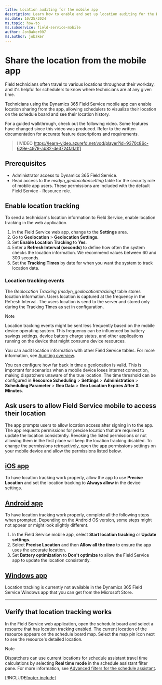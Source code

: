 ```yaml
---
title: Location auditing for the mobile app
description: Learn how to enable and set up location auditing for the Dynamics 365 Field Service mobile app.
ms.date: 10/25/2024
ms.topic: how-to
ms.subservice: field-service-mobile
author: JonBaker007
ms.author: jobaker
---
```


# Share the location from the mobile app

Field technicians often travel to various locations throughout their workday, and it's helpful for schedulers to know where technicians are at any given time.

Technicians using the Dynamics 365 Field Service mobile app can enable location sharing from the app, allowing schedulers to visualize their location on the schedule board and see their location history.

For a guided walkthrough, check out the following video. Some features have changed since this video was produced. Refer to the written documentation for accurate feature descriptions and requirements.
>
> [!VIDEO https://learn-video.azurefd.net/vod/player?id=9370c86c-629e-4979-ab82-de3724fa1a1f]

## Prerequisites

- Administrator access to Dynamics 365 Field Service.
- Read access to the *msdyn_geolocationsetting* table for the security role of mobile app users. These permissions are included with the default Field Service - Resource role.

## Enable location tracking

To send a technician's location information to Field Service, enable location tracking in the web application.

1. In the Field Service web app, change to the **Settings** area.
1. Go to **Geolocation** > **Geolocation Settings**.
1. Set **Enable Location Tracking** to **Yes**.
1. Enter a **Refresh Interval (seconds)** to define how often the system checks the location information. We recommend values between 60 and 300 seconds.
1. Set the **Tracking Times** by date for when you want the system to track location data. 

### Location tracking events

The *Geolocation Tracking (msdyn_geolocationtracking)* table stores location information. Users location is captured at the frequency in the Refresh Interval. The users location is send to the server and stored only during the Tracking Times as set in configuration.  

> [!NOTE]
> Location tracking events might be sent less frequently based on the mobile device operating system. This frequency can be influenced by battery savings settings, device battery charge status, and other applications running on the device that might consume device resources.

You can audit location information with other Field Service tables. For more information, see [Auditing overview](/power-platform/admin/audit-data-user-activity).

You can configure how far back in time a geolocation is valid. This is important for scenarios when a mobile device loses internet connection, making dispatchers unaware of the true location. The time threshold can be configured in **Resource Scheduling** > **Settings** > **Administration** > **Scheduling Parameter** > **Geo Data** > **Geo Location Expires After X Minutes**.

## Ask users to allow Field Service mobile to access their location

The app prompts users to allow location access after signing in to the app. The app requests permissions for precise location that are required to update the location consistently. Revoking the listed permissions or not allowing them in the first place will keep the location tracking disabled. To change the permissions retroactively, open the app permissions settings on your mobile device and allow the permissions listed below.

## [iOS app](#tab/iOS)

To have location tracking work properly, allow the app to use **Precise Location** and set the location tracking to **Always allow** in the device settings.

## [Android app](#tab/Android)

To have location tracking work properly, complete all the following steps when prompted. Depending on the Android OS version, some steps might not appear or might look slightly different.

1. In the Field Service mobile app, select **Start location tracking** or **Update settings**.
1. Select **Precise Location** and then **Allow all the time** to ensure the app uses the accurate location.
1. Set **Battery optimization** to **Don't optimize** to allow the Field Service app to update the location consistently.

## [Windows app](#tab/Windows)

Location tracking is currently not available in the Dynamics 365 Field Service Windows app that you can get from the Microsoft Store.

---

## Verify that location tracking works

In the Field Service web application, open the schedule board and select a resource that has location tracking enabled. The current location of the resource appears on the schedule board map. Select the map pin icon next to see the resource's detailed location.

> [!NOTE]
> Dispatchers can use current locations for schedule assistant travel time calculations by selecting **Real time mode** in the schedule assistant filter pane. For more information, see [Advanced filters for the schedule assistant](../schedule-assistant-advanced-filters.md).

[!INCLUDE[footer-include](../../includes/footer-banner.md)]
